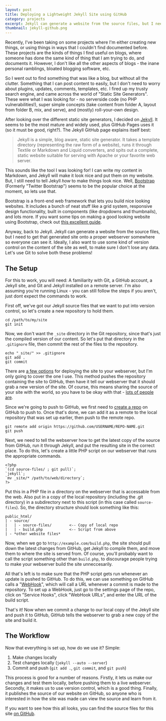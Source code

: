 ```yaml
---
layout: post
title: Deploying a Lightweight Jekyll Site using GitHub
category: projects
excerpt: Jekyll can generate a website from the source files, but I need to get that generated site onto a proper webserver somewhere so everyone can see it. Ideally, I also want to use some kind of version control on the content of the site as well, to make sure I don't lose any data. Let's use Git to solve both these problems!
thumbnail: jekyll-github.png
---
```

Recently, I've been taking on some projects where I'm either creating new things, or using things in ways that I couldn't find documented before. These projects are the kinds of things I find useful on blogs, where someone has done the same kind of thing that I am trying to do, and documents it. However, I don't like all the other aspects of blogs - the inane personal ramblings, bloated blogging software, etc.

So I went out to find something that was like a blog, but without all the clutter. Something that I can post content to easily, but I don't need to worry about plugins, updates, comments, templates, etc. I fired up my trusty search engine, and came across the world of "Static Site Generators". These were what I was looking for - no serverside code (no PHP vulnerabilities!), super simple concepts (take content from folder A, layout from folder B, mix, and serve), and (mostly) roll-your-own design.

After looking over the different static site generators, I decided on [Jekyll](https://github.com/mojombo/jekyll). It seems to be the most mature and widely used, plus GitHub Pages uses it (so it must be good, right?). The Jekyll GitHub page explains itself best:

> Jekyll is a simple, blog aware, static site generator. It takes a template directory (representing the raw form of a website), runs it through Textile or Markdown and Liquid converters, and spits out a complete, static website suitable for serving with Apache or your favorite web server.

This sounds like the tool I was looking for! I can write my content in Markdown, and Jekyll will make it look nice and put them on my website. But, I still need to tell Jekyll *how* to make things look nice. Well, [Bootstrap](http://twitter.github.com/bootstrap/) (Formerly "Twitter Bootstrap") seems to be the popular choice at the moment, so lets use that.

Bootstrap is a front-end web framework that lets you build nice looking websites. It includes a bunch of neat stuff like a grid system, responsive design functionality, built in components (like dropdowns and thumbnails), and lots more. If you want some tips on making a good looking website using Bootstrap, check out [this excellent guide](http://24ways.org/2012/how-to-make-your-site-look-half-decent/).

Anyway, back to Jekyll. Jekyll can generate a website from the source files, but I need to get that generated site onto a proper webserver somewhere so everyone can see it. Ideally, I also want to use some kind of version control on the content of the site as well, to make sure I don't lose any data. Let's use Git to solve both these problems!

## The Setup

For this to work, you will need: A familiarity with Git, a GitHub account, a Jekyll site, and Git and Jekyll installed on a remote server. I'm also assuming you're running Linux - you can still follow the steps if you aren't, just dont expect the commands to work.

First off, we've got our Jekyll source files that we want to put into version control, so let's create a new repository to hold them.

	cd /path/to/my/site
	git init

Now, we don't want the `_site` directory in the Git repository, since that's just the compiled version of our content. So let's put that directory in the `.gitignore` file, then commit the rest of the files to the repository.

	echo "_site/" >> .gitignore
	git add .
	git commit

There are [a few options](https://github.com/mojombo/jekyll/wiki/Deployment) for deploying the site to your webserver, but I'm only going to cover the one I use. This method pushes the repository containing the site to GitHub, then have it tell our webserver that it should grab a new version of the site. Of course, this means sharing the source of your site with the world, so you have to be okay with that - [lots of people are](https://github.com/mojombo/jekyll/wiki/sites).

Since we're going to push to GitHub, we first need to [create a repo](https://help.github.com/articles/create-a-repo) on GitHub to push to. Once that's done, we can add it as a remote to the local repository that was set up earlier, then push to the remote repo.

	git remote add origin https://github.com/USERNAME/REPO-NAME.git
	git push

Next, we need to tell the webserver how to get the latest copy of the source from GitHub, run it through Jekyll, and put the resulting site in the correct place. To do this, let's create a little PHP script on our webserver that runs the appropriate commands.

	<?php
	`(cd source-files/ ; git pull)`;
	`jekyll`;
	`mv _site/* /path/to/web/directory`;
	?>

Put this in a PHP file in a directory on the webserver that is accessable from the web. Also put in a copy of the local repository (including the .git directory) in a subdirectory next to this script (in this case called `source-files`). So, the directory structure should look something like this:

	public_html/
	| - source/
	|   | - source-files/        <-- Copy of local repo
	|   | - build.php            <-- Script from above
	| - *other website files*

Now, when we go to `http://example.com/build.php`, the site should pull down the latest changes from GitHub, get Jekyll to compile them, and move them to where the site is served from. Of course, you'll probably want to call the script something other than `build.php`, to discourage people trying to make your webserver build the site unneccesarily.

All that's left is to make sure that the PHP script gets run whenever an update is pushed to GitHub. To do this, we can use something on GitHub calls a "[WebHook](https://help.github.com/articles/post-receive-hooks)", which will call a URL whenever a commit is made to the repository. To set up a WebHook, just go to the settings page of the repo, click on "Service Hooks", click "WebHook URLs", and enter the URL of the build script.

That's it! Now when we commit a change to our local copy of the Jekyll site and push it to GitHub, GitHub tells the webserver to grab a new copy of the site and build it.

## The Workflow
Now that everything is set up, how do we use it? Simple:

1. Make changes locally
2. Test changes locally (`jekyll --auto --server`)
3. Commit and push (`git add .`, `git commit`, and `git push`)

This process is good for a number of reasons. Firstly, it lets us make our changes and test them locally, before pushing them to a live webserver. Secondly, it makes us to use version control, which is a good thing. Finally, it publishes the source of our website on GitHub, so anyone who is interested in how the site was made can view the source and learn from it.

If you want to see how this all looks, you can find the source files for this site [on GitHub](https://github.com/cmrn).